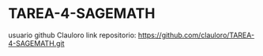 # TAREA-4-SAGEMATH
usuario github Clauloro
link repositorio: https://github.com/clauloro/TAREA-4-SAGEMATH.git
